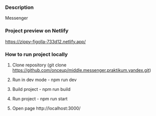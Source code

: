 ### Description

Messenger

### Project preview on Netlify

https://zippy-figolla-733d12.netlify.app/

### How to run project locally

1. Clone repository (git clone https://github.com/onceup/middle.messenger.praktikum.yandex.git)

2. Run in dev mode - npm run dev

3. Build project - npm run build

4. Run project - npm run start

4. Open page http://localhost:3000/